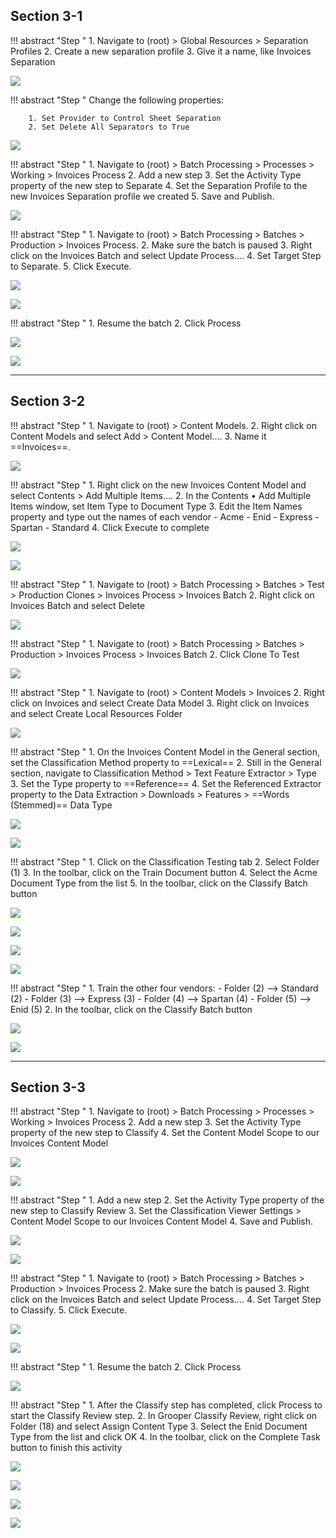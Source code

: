 ## Section 3-1

!!! abstract "Step "
    1. Navigate to (root) > Global Resources > Separation Profiles 
    2. Create a new separation profile
    3. Give it a name, like Invoices Separation

![](img/3-1/006.png)

!!! abstract "Step "
    Change the following properties:

        1. Set Provider to Control Sheet Separation
        2. Set Delete All Separators to True

![](img/3-1/013.png)

!!! abstract "Step "
    1. Navigate to (root) > Batch Processing > Processes > Working > Invoices Process
    2. Add a new step
    3. Set the Activity Type property of the new step to Separate
    4. Set the Separation Profile to the new Invoices Separation profile we created
    5. Save and Publish.

![](img/3-1/016.png)

!!! abstract "Step "
    1. Navigate to (root) > Batch Processing > Batches > Production > Invoices Process.
    2. Make sure the batch is paused
    3. Right click on the Invoices Batch and select Update Process….
    4. Set Target Step to Separate.
    5. Click Execute.

![](img/3-1/018.png)

![](img/3-1/021.png)

!!! abstract "Step "
    1. Resume the batch
    2. Click Process

![](img/3-1/027.png)

![](img/3-1/029.png)

---

## Section 3-2

!!! abstract "Step "
    1. Navigate to (root) > Content Models.
    2. Right click on Content Models and select Add > Content Model….
    3. Name it ==Invoices==.

![](img/3-2/002.png)

!!! abstract "Step "
    1. Right click on the new Invoices Content Model and select Contents > Add Multiple Items….
    2. In the Contents • Add Multiple Items window, set Item Type to Document Type
    3. Edit the Item Names property and type out the names of each vendor
        - Acme
        - Enid
        - Express
        - Spartan
        - Standard
    4. Click Execute to complete
    
![](img/3-2/005.png)

![](img/3-2/009.png)

!!! abstract "Step "
    1. Navigate to (root) > Batch Processing > Batches > Test > Production Clones > Invoices Process > Invoices Batch
    2. Right click on Invoices Batch and select Delete

![](img/3-2/015.png)

!!! abstract "Step "
    1. Navigate to (root) > Batch Processing > Batches > Production > Invoices Process > Invoices Batch
    2. Click Clone To Test

![](img/3-2/016.png)

!!! abstract "Step "
    1. Navigate to (root) > Content Models > Invoices
    2. Right click on Invoices and select Create Data Model
    3. Right click on Invoices and select Create Local Resources Folder

![](img/3-2/019.png)

!!! abstract "Step "
    1. On the Invoices Content Model in the General section, set the Classification Method property to ==Lexical==
    2. Still in the General section, navigate to Classification Method > Text Feature Extractor > Type
    3. Set the Type property to ==Reference==
    4. Set the Referenced Extractor property to the Data Extraction > Downloads > Features > ==Words (Stemmed)== Data Type

![](img/3-2/021.png)

![](img/3-2/026.png)

!!! abstract "Step "
    1. Click on the Classification Testing tab
    2. Select Folder (1)
    3. In the toolbar, click on the Train Document button
    4. Select the Acme Document Type from the list
    5. In the toolbar, click on the Classify Batch button

![](img/3-2/027.png)

![](img/3-2/028.png)

![](img/3-2/031.png)

![](img/3-2/035.png)

!!! abstract "Step "
    1. Train the other four vendors:
        - Folder (2) --> Standard (2)
        - Folder (3) --> Express (3)
        - Folder (4) --> Spartan (4)
        - Folder (5) --> Enid (5)
    2. In the toolbar, click on the Classify Batch button

![](img/3-2/035.png)

![](img/3-2/038.png)

---

## Section 3-3

!!! abstract "Step "
    1. Navigate to (root) > Batch Processing > Processes > Working > Invoices Process
    2. Add a new step
    3. Set the Activity Type property of the new step to Classify
    4. Set the Content Model Scope to our Invoices Content Model

![](img/3-3/001.png)

![](img/3-3/002.png)

!!! abstract "Step "
    1. Add a new step
    2. Set the Activity Type property of the new step to Classify Review
    3. Set the Classification Viewer Settings > Content Model Scope to our Invoices Content Model
    4. Save and Publish.

![](img/3-3/003.png)

![](img/3-3/004.png)

!!! abstract "Step "
    1. Navigate to (root) > Batch Processing > Batches > Production > Invoices Process
    2. Make sure the batch is paused
    3. Right click on the Invoices Batch and select Update Process….
    4. Set Target Step to Classify.
    5. Click Execute.

![](img/3-3/007.png)

![](img/3-3/008.png)

!!! abstract "Step "
    1. Resume the batch
    2. Click Process

![](img/3-3/011.png)

!!! abstract "Step "
    1. After the Classify step has completed, click Process to start the Classify Review step.
    2. In Grooper Classify Review, right click on Folder (18) and select Assign Content Type
    3. Select the Enid Document Type from the list and click OK
    4. In the toolbar, click on the Complete Task button to finish this activity

![](img/3-3/015.png)

![](img/3-3/017.png)

![](img/3-3/019.png)

![](img/3-3/021.png)